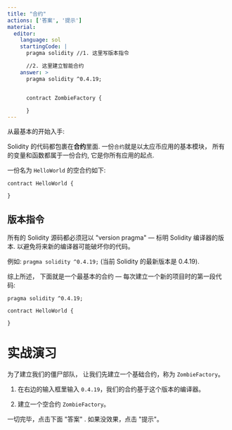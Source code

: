 ```yaml
---
title: "合约"
actions: ['答案', '提示']
material:
  editor:
    language: sol
    startingCode: |
      pragma solidity //1. 这里写版本指令

      //2. 这里建立智能合约
    answer: >
      pragma solidity ^0.4.19;


      contract ZombieFactory {

      }
---
```


从最基本的开始入手:

Solidity 的代码都包裹在**合约**里面. 一份`合约`就是以太应币应用的基本模块， 所有的变量和函数都属于一份合约, 它是你所有应用的起点.

一份名为 `HelloWorld` 的空合约如下:

```
contract HelloWorld {

}
```

## 版本指令

所有的 Solidity 源码都必须冠以 "version pragma" — 标明 Solidity 编译器的版本. 以避免将来新的编译器可能破坏你的代码。

例如: `pragma solidity ^0.4.19;` (当前 Solidity 的最新版本是 0.4.19).

综上所述， 下面就是一个最基本的合约 — 每次建立一个新的项目时的第一段代码:

```
pragma solidity ^0.4.19;

contract HelloWorld {

}
```

# 实战演习

为了建立我们的僵尸部队， 让我们先建立一个基础合约，称为 `ZombieFactory`。

1. 在右边的输入框里输入 `0.4.19`，我们的合约基于这个版本的编译器。

2. 建立一个空合约 `ZombieFactory`。

一切完毕，点击下面 "答案" . 如果没效果，点击 "提示"。
